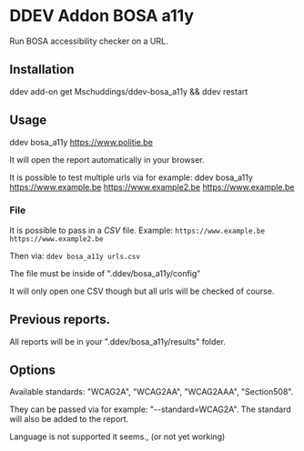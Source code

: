 # DDEV Addon BOSA a11y

Run BOSA accessibility checker on a URL.

## Installation

ddev add-on get Mschuddings/ddev-bosa_a11y && ddev restart

## Usage

ddev bosa_a11y https://www.politie.be

It will open the report automatically in your browser.

It is possible to test multiple urls via for example:
ddev bosa_a11y https://www.example.be https://www.example2.be https://www.example.be

### File

It is possible to pass in a *CSV* file.
Example:
``
https://www.example.be
https://www.example2.be
``

Then via:
``
ddev bosa_a11y urls.csv
``

The file must be inside of ".ddev/bosa_a11y/config"

It will only open one CSV though but all urls will be checked of course.

## Previous reports.

All reports will be in your ".ddev/bosa_a11y/results" folder.

## Options

Available standards: "WCAG2A", "WCAG2AA", "WCAG2AAA", "Section508".

They can be passed via for example: "--standard=WCAG2A".
The standard will also be added to the report.

Language is not supported it seems., (or not yet working)
